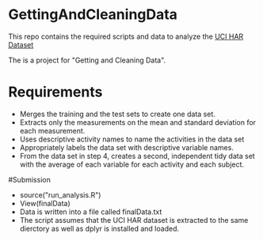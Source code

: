 # GettingAndCleaningData
This repo contains the required scripts and data to analyze the [UCI HAR Dataset](http://archive.ics.uci.edu/ml/datasets/Human+Activity+Recognition+Using+Smartphones)

The is a project for "Getting and Cleaning Data".

# Requirements
- Merges the training and the test sets to create one data set.
- Extracts only the measurements on the mean and standard deviation for each measurement.
- Uses descriptive activity names to name the activities in the data set
- Appropriately labels the data set with descriptive variable names.
- From the data set in step 4, creates a second, independent tidy data set with the average of each variable for each activity and each subject.


#Submission
- source("run_analysis.R")
- View(finalData)
- Data is written into a file called finalData.txt
- The script assumes that the UCI HAR dataset is extracted to the same dierctory as well as dplyr is installed and loaded.
